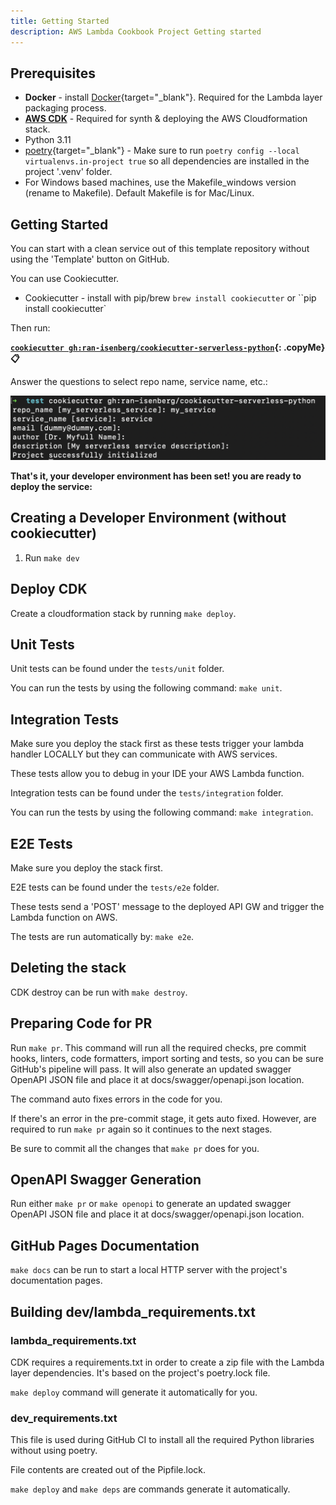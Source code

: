 ```yaml
---
title: Getting Started
description: AWS Lambda Cookbook Project Getting started
---
```

## **Prerequisites**

* **Docker** - install [Docker](https://www.docker.com/){target="_blank"}. Required for the Lambda layer packaging process.
* **[AWS CDK](cdk.md)** - Required for synth & deploying the AWS Cloudformation stack.
* Python 3.11
* [poetry](https://pypi.org/project/poetry/){target="_blank"} - Make sure to run ``poetry config --local virtualenvs.in-project true`` so all dependencies are installed in the project '.venv' folder.
* For Windows based machines, use the Makefile_windows version (rename to Makefile). Default Makefile is for Mac/Linux.

## Getting Started

You can start with a clean service out of this template repository without using the 'Template' button on GitHub.

You can use Cookiecutter.

* Cookiecutter - install with pip/brew ``brew install cookiecutter`` or ``pip install cookiecutter`

Then run:

**[`cookiecutter gh:ran-isenberg/cookiecutter-serverless-python`](#){: .copyMe}:clipboard:**

Answer the questions to select repo name, service name, etc.:

![logo](https://github.com/ran-isenberg/cookiecutter-serverless-python/blob/main/media/howto.png?raw=true)

**That's it, your developer environment has been set! you are ready to deploy the service:**

## **Creating a Developer Environment (without cookiecutter)**

1. Run ``make dev``

## **Deploy CDK**

Create a cloudformation stack by running ``make deploy``.

## **Unit Tests**

Unit tests can be found under the ``tests/unit`` folder.

You can run the tests by using the following command: ``make unit``.

## **Integration Tests**

Make sure you deploy the stack first as these tests trigger your lambda handler LOCALLY but they can communicate with AWS services.

These tests allow you to debug in your IDE your AWS Lambda function.

Integration tests can be found under the ``tests/integration`` folder.

You can run the tests by using the following command: ``make integration``.

## **E2E Tests**

Make sure you deploy the stack first.

E2E tests can be found under the ``tests/e2e`` folder.

These tests send a 'POST' message to the deployed API GW and trigger the Lambda function on AWS.

The tests are run automatically by: ``make e2e``.

## **Deleting the stack**

CDK destroy can be run with ``make destroy``.

## **Preparing Code for PR**

Run ``make pr``. This command will run all the required checks, pre commit hooks, linters, code formatters, import sorting and tests, so you can be sure GitHub's pipeline will pass. It will also generate an updated swagger OpenAPI JSON file and place it at docs/swagger/openapi.json location.

The command auto fixes errors in the code for you.

If there's an error in the pre-commit stage, it gets auto fixed. However, are required to run ``make pr`` again so it continues to the next stages.

Be sure to commit all the changes that ``make pr`` does for you.

## **OpenAPI Swagger Generation**

Run either ``make pr`` or ``make openopi`` to generate an updated swagger OpenAPI JSON file and place it at docs/swagger/openapi.json location.

## **GitHub Pages Documentation**

``make docs`` can be run to start a local HTTP server with the project's documentation pages.

## **Building dev/lambda_requirements.txt**

### lambda_requirements.txt

CDK requires a requirements.txt in order to create a zip file with the Lambda layer dependencies. It's based on the project's poetry.lock file.

``make deploy`` command will generate it automatically for you.

### dev_requirements.txt

This file is used during GitHub CI to install all the required Python libraries without using poetry.

File contents are created out of the Pipfile.lock.

``make deploy`` and ``make deps`` are commands generate it automatically.
